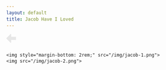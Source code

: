 ```yaml
---
layout: default
title: Jacob Have I Loved
---
```


<div class="container mb2">
  <div class="main">
    <a class="header-btn" href="/cutting-room-floor"><svg viewBox="335, 241, 150, 150" width="30" height="30"><path fill="#e7e7e7" d="M464.06,316.18a5.51,5.51,0,0,1-5.36,5.36H399.78v32.14a5.29,5.29,0,0,1-5.36,5.36,6.17,6.17,0,0,1-4-1.67L337,304a5.67,5.67,0,0,1,0-7.7l53.57-53.57a5.59,5.59,0,0,1,3.85-1.51,5.51,5.51,0,0,1,5.36,5.36v32.14H458.7a5.51,5.51,0,0,1,5.36,5.36v32.14Z"/></svg></a>

    <img style="margin-bottom: 2rem;" src="/img/jacob-1.png">
    <img src="/img/jacob-2.png">

  </div>
</div>
